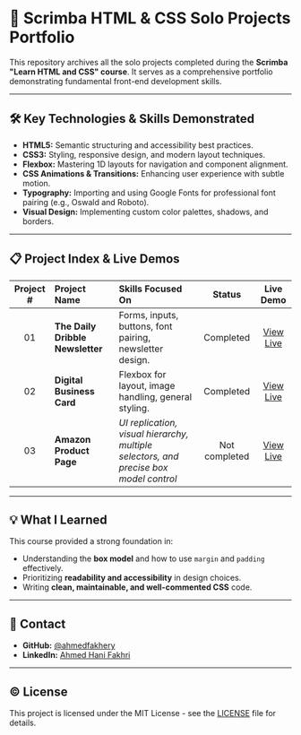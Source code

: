 # 🚀 Scrimba HTML & CSS Solo Projects Portfolio

This repository archives all the solo projects completed during the **Scrimba "Learn HTML and CSS" course**. It serves as a comprehensive portfolio demonstrating fundamental front-end development skills.

---

## 🛠️ Key Technologies & Skills Demonstrated

* **HTML5:** Semantic structuring and accessibility best practices.
* **CSS3:** Styling, responsive design, and modern layout techniques.
* **Flexbox:** Mastering 1D layouts for navigation and component alignment.
* **CSS Animations & Transitions:** Enhancing user experience with subtle motion.
* **Typography:** Importing and using Google Fonts for professional font pairing (e.g., Oswald and Roboto).
* **Visual Design:** Implementing custom color palettes, shadows, and borders.

---

## 📋 Project Index & Live Demos

| Project # | Project Name | Skills Focused On | Status | Live Demo |
| :---: | :--- | :--- | :---: | :---: |
| 01 | **The Daily Dribble Newsletter** | Forms, inputs, buttons, font pairing, newsletter design. | Completed | [View Live](https://github.com/ahmedfakhery/scrimba-html-css-projects/tree/main/01-the-daily-dribble-newsletter/) |
| 02 | **Digital Business Card** | Flexbox for layout, image handling, general styling. | Completed | [View Live](https://github.com/ahmedfakhery/scrimba-html-css-projects/tree/main/02-digital-business-card/) |
| 03 | **Amazon Product Page** | *UI replication, visual hierarchy, multiple selectors, and precise box model control* | Not completed | [View Live](https://github.com/ahmedfakhery/scrimba-html-css-projects/tree/main/03-next-project-name/) |

---

## 💡 What I Learned

This course provided a strong foundation in:
* Understanding the **box model** and how to use `margin` and `padding` effectively.
* Prioritizing **readability and accessibility** in design choices.
* Writing **clean, maintainable, and well-commented CSS** code.

---

## 🤝 Contact

* **GitHub:** [@ahmedfakhery](https://github.com/ahmedfakhery)
* **LinkedIn:** [Ahmed Hani Fakhri](https://www.linkedin.com/in/ahmed-fakhri-6a8559150)

---

## ©️ License

This project is licensed under the MIT License - see the [LICENSE](LICENSE) file for details.

